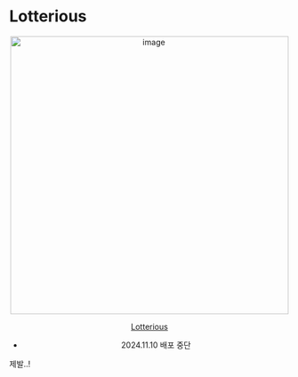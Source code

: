 # Lotterious

<div align="center">
  <img width="500" alt="image" src="https://github.com/lifthus/lotterious/assets/108582413/fa1d8bc7-a627-4eb5-823a-0979218de83e">
</div>

<div align="center">
  
[Lotterious](https://lotterious.com)

- 2024.11.10 배포 중단

</div>

제발..!
